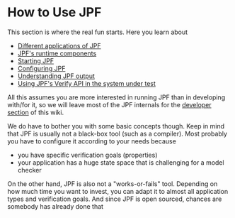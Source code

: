 # How to Use JPF #

This section is where the real fun starts. Here you learn about

  - [Different applications of JPF](application_types)
  - [JPF's runtime components](components)
  - [Starting JPF](run)
  - [Configuring JPF](config)
  - [Understanding JPF output](output)
  - [Using JPF's Verify API in the system under test](api)

All this assumes you are more interested in running JPF than in developing with/for it, so we will leave most of the JPF internals for the [developer section](../devel/index) of this wiki. 

We do have to bother you with some basic concepts though. Keep in mind that JPF is usually not a black-box tool (such as a compiler). Most probably you have to configure it according to your needs because

  * you have specific verification goals (properties)
  * your application has a huge state space that is challenging for a model checker

On the other hand, JPF is also not a "works-or-fails" tool. Depending on how much time you want to invest, you can adapt it to almost all application types and verification goals. And since JPF is open sourced, chances are somebody has already done that
